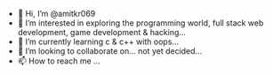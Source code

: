 - 👋 Hi, I’m @amitkr069
- 👀 I’m interested in exploring the programming world, full stack web development, game development & hacking...
- 🌱 I’m currently learning c & c++ with oops...
- 💞️ I’m looking to collaborate on... not yet decided...
- 📫 How to reach me ...

<!---
amitkr069/amitkr069 is a ✨ special ✨ repository because its `README.md` (this file) appears on your GitHub profile.
You can click the Preview link to take a look at your changes.
--->
